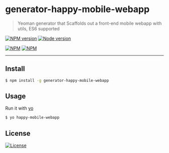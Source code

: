 generator-happy-mobile-webapp
=============================
> Yeoman generator that Scaffolds out a front-end mobile webapp with utils, ES6 supported

[![NPM version](https://img.shields.io/npm/v/generator-happy-mobile-webapp.svg?style=flat)](https://www.npmjs.com/package/generator-happy-mobile-webapp)
[![Node version](https://img.shields.io/node/v/generator-happy-mobile-webapp.svg?style=flat)](https://www.npmjs.com/package/generator-happy-mobile-webapp)


[![NPM](https://nodei.co/npm/generator-happy-mobile-webapp.png?downloads=true&downloadRank=true&stars=true)](https://nodei.co/npm/generator-happy-mobile-webapp)
[![NPM](https://nodei.co/npm-dl/generator-happy-mobile-webapp.png)](https://nodei.co/npm-dl/generator-happy-mobile-webapp/)

---

## Install
```bash
$ npm install -g generator-happy-mobile-webapp
```

## Usage  
Run it with [yo](https://github.com/yeoman/yo)    
```bash
$ yo happy-mobile-webapp
```

## License    
[![License](https://img.shields.io/npm/l/generator-happy-mobile-webapp.svg?style=flat)](https://github.com/zerob13/generator-happy-mobile-webapp)
